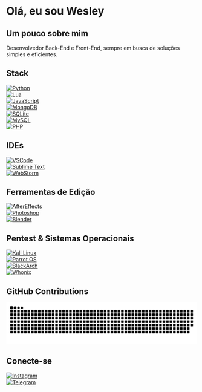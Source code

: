 # Olá, eu sou Wesley

## Um pouco sobre mim
Desenvolvedor Back-End e Front-End, sempre em busca de soluções simples e eficientes.

## Stack
[![Python](https://img.shields.io/badge/Python-3776AB?style=for-the-badge&logo=python&logoColor=white)](link_para_perfil_python)  
[![Lua](https://img.shields.io/badge/Lua-2C2D72?style=for-the-badge&logo=lua&logoColor=white)](link_para_perfil_lua)  
[![JavaScript](https://img.shields.io/badge/JavaScript-F7DF1E?style=for-the-badge&logo=javascript&logoColor=black)](link_para_perfil_javascript)  
[![MongoDB](https://img.shields.io/badge/MongoDB-%234ea94b.svg?style=for-the-badge&logo=mongodb&logoColor=white)](link_para_perfil_mongodb)  
[![SQLite](https://img.shields.io/badge/SQLite-003B57?style=for-the-badge&logo=sqlite&logoColor=white)](link_para_perfil_sqlite)  
[![MySQL](https://img.shields.io/badge/MySQL-%2300f.svg?style=for-the-badge&logo=mysql&logoColor=white)](link_para_perfil_mysql)  
[![PHP](https://img.shields.io/badge/PHP-777BB4?style=for-the-badge&logo=php&logoColor=white)](link_para_perfil_php)

## IDEs
[![VSCode](https://img.shields.io/badge/Visual%20Studio%20Code-0078d7.svg?style=for-the-badge&logo=visual-studio-code&logoColor=white)](link_para_perfil_vscode)  
[![Sublime Text](https://img.shields.io/badge/Sublime%20Text-FF9800?style=for-the-badge&logo=sublime-text&logoColor=white)](link_para_perfil_sublime)  
[![WebStorm](https://img.shields.io/badge/WebStorm-323330?style=for-the-badge&logo=webstorm&logoColor=white)](link_para_perfil_webstorm)

## Ferramentas de Edição
[![AfterEffects](https://img.shields.io/badge/After%20Effects-CF96FD?style=for-the-badge&logo=Adobe%20after%20effects&logoColor=393665)](link_para_perfil_aftereffects)  
[![Photoshop](https://img.shields.io/badge/Photoshop-31A8FF?style=for-the-badge&logo=Adobe%20Photoshop&logoColor=black)](link_para_perfil_photoshop)  
[![Blender](https://img.shields.io/badge/Blender-F5792A?style=for-the-badge&logo=blender&logoColor=white)](link_para_perfil_blender)

## Pentest & Sistemas Operacionais
[![Kali Linux](https://img.shields.io/badge/Kali_Linux-557C94?style=for-the-badge&logo=kali-linux&logoColor=white)](link_para_perfil_kali)  
[![Parrot OS](https://img.shields.io/badge/Parrot_OS-5B5B5B?style=for-the-badge&logo=parrot-os&logoColor=white)](link_para_perfil_parrot)  
[![BlackArch](https://img.shields.io/badge/BlackArch-000000?style=for-the-badge&logo=blackarch&logoColor=white)](link_para_perfil_blackarch)  
[![Whonix](https://img.shields.io/badge/Whonix-FF0000?style=for-the-badge&logo=whonix&logoColor=white)](link_para_perfil_whonix)

## GitHub Contributions
<picture>
  <source media="(prefers-color-scheme: dark)" srcset="https://raw.githubusercontent.com/platane/platane/output/github-contribution-grid-snake-dark.svg">
  <source media="(prefers-color-scheme: light)" srcset="https://raw.githubusercontent.com/platane/platane/output/github-contribution-grid-snake.svg">
  <img alt="GitHub Contributions" src="https://raw.githubusercontent.com/platane/platane/output/github-contribution-grid-snake.svg">
</picture>

## Conecte-se
[![Instagram](https://img.shields.io/badge/Instagram-E4405F?style=for-the-badge&logo=Instagram&logoColor=white)](https://www.instagram.com/wess.kjk/)  
[![Telegram](https://img.shields.io/badge/Telegram-2CA5E0?style=for-the-badge&logo=telegram&logoColor=white)](link_para_perfil_telegram)

